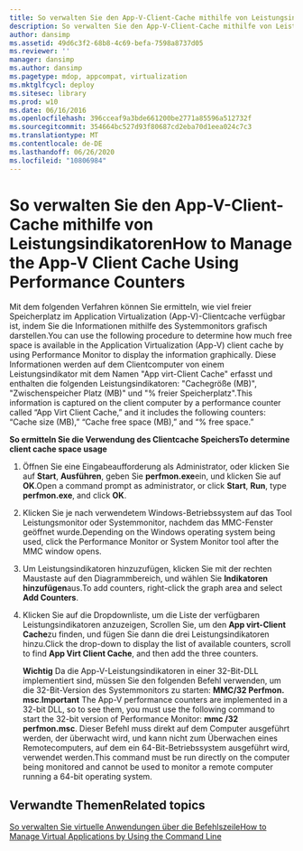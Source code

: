 ```yaml
---
title: So verwalten Sie den App-V-Client-Cache mithilfe von Leistungsindikatoren
description: So verwalten Sie den App-V-Client-Cache mithilfe von Leistungsindikatoren
author: dansimp
ms.assetid: 49d6c3f2-68b8-4c69-befa-7598a8737d05
ms.reviewer: ''
manager: dansimp
ms.author: dansimp
ms.pagetype: mdop, appcompat, virtualization
ms.mktglfcycl: deploy
ms.sitesec: library
ms.prod: w10
ms.date: 06/16/2016
ms.openlocfilehash: 396cceaf9a3bde661200be2771a85596a512732f
ms.sourcegitcommit: 354664bc527d93f80687cd2eba70d1eea024c7c3
ms.translationtype: MT
ms.contentlocale: de-DE
ms.lasthandoff: 06/26/2020
ms.locfileid: "10806984"
---
```

# <span data-ttu-id="47182-103">So verwalten Sie den App-V-Client-Cache mithilfe von Leistungsindikatoren</span><span class="sxs-lookup"><span data-stu-id="47182-103">How to Manage the App-V Client Cache Using Performance Counters</span></span>


<span data-ttu-id="47182-104">Mit dem folgenden Verfahren können Sie ermitteln, wie viel freier Speicherplatz im Application Virtualization (App-V)-Clientcache verfügbar ist, indem Sie die Informationen mithilfe des Systemmonitors grafisch darstellen.</span><span class="sxs-lookup"><span data-stu-id="47182-104">You can use the following procedure to determine how much free space is available in the Application Virtualization (App-V) client cache by using Performance Monitor to display the information graphically.</span></span> <span data-ttu-id="47182-105">Diese Informationen werden auf dem Clientcomputer von einem Leistungsindikator mit dem Namen "App virt-Client Cache" erfasst und enthalten die folgenden Leistungsindikatoren: "Cachegröße (MB)", "Zwischenspeicher Platz (MB)" und "% freier Speicherplatz".</span><span class="sxs-lookup"><span data-stu-id="47182-105">This information is captured on the client computer by a performance counter called “App Virt Client Cache,” and it includes the following counters: “Cache size (MB),” “Cache free space (MB),” and “% free space.”</span></span>

**<span data-ttu-id="47182-106">So ermitteln Sie die Verwendung des Clientcache Speichers</span><span class="sxs-lookup"><span data-stu-id="47182-106">To determine client cache space usage</span></span>**

1.  <span data-ttu-id="47182-107">Öffnen Sie eine Eingabeaufforderung als Administrator, oder klicken Sie auf **Start**, **Ausführen**, geben Sie **perfmon.exe**ein, und klicken Sie auf **OK**.</span><span class="sxs-lookup"><span data-stu-id="47182-107">Open a command prompt as administrator, or click **Start**, **Run**, type **perfmon.exe**, and click **OK**.</span></span>

2.  <span data-ttu-id="47182-108">Klicken Sie je nach verwendetem Windows-Betriebssystem auf das Tool Leistungsmonitor oder Systemmonitor, nachdem das MMC-Fenster geöffnet wurde.</span><span class="sxs-lookup"><span data-stu-id="47182-108">Depending on the Windows operating system being used, click the Performance Monitor or System Monitor tool after the MMC window opens.</span></span>

3.  <span data-ttu-id="47182-109">Um Leistungsindikatoren hinzuzufügen, klicken Sie mit der rechten Maustaste auf den Diagrammbereich, und wählen Sie **Indikatoren hinzufügen**aus.</span><span class="sxs-lookup"><span data-stu-id="47182-109">To add counters, right-click the graph area and select **Add Counters**.</span></span>

4.  <span data-ttu-id="47182-110">Klicken Sie auf die Dropdownliste, um die Liste der verfügbaren Leistungsindikatoren anzuzeigen, Scrollen Sie, um den **App virt-Client Cache**zu finden, und fügen Sie dann die drei Leistungsindikatoren hinzu.</span><span class="sxs-lookup"><span data-stu-id="47182-110">Click the drop-down to display the list of available counters, scroll to find **App Virt Client Cache**, and then add the three counters.</span></span>

    <span data-ttu-id="47182-111">**Wichtig**  Da die App-V-Leistungsindikatoren in einer 32-Bit-DLL implementiert sind, müssen Sie den folgenden Befehl verwenden, um die 32-Bit-Version des Systemmonitors zu starten: **MMC/32 Perfmon. msc**.</span><span class="sxs-lookup"><span data-stu-id="47182-111">**Important** The App-V performance counters are implemented in a 32-bit DLL, so to see them, you must use the following command to start the 32-bit version of Performance Monitor: **mmc /32 perfmon.msc**.</span></span> <span data-ttu-id="47182-112">Dieser Befehl muss direkt auf dem Computer ausgeführt werden, der überwacht wird, und kann nicht zum Überwachen eines Remotecomputers, auf dem ein 64-Bit-Betriebssystem ausgeführt wird, verwendet werden.</span><span class="sxs-lookup"><span data-stu-id="47182-112">This command must be run directly on the computer being monitored and cannot be used to monitor a remote computer running a 64-bit operating system.</span></span>

     

## <span data-ttu-id="47182-113">Verwandte Themen</span><span class="sxs-lookup"><span data-stu-id="47182-113">Related topics</span></span>


[<span data-ttu-id="47182-114">So verwalten Sie virtuelle Anwendungen über die Befehlszeile</span><span class="sxs-lookup"><span data-stu-id="47182-114">How to Manage Virtual Applications by Using the Command Line</span></span>](how-to-manage-virtual-applications-by-using-the-command-line.md)

 

 





